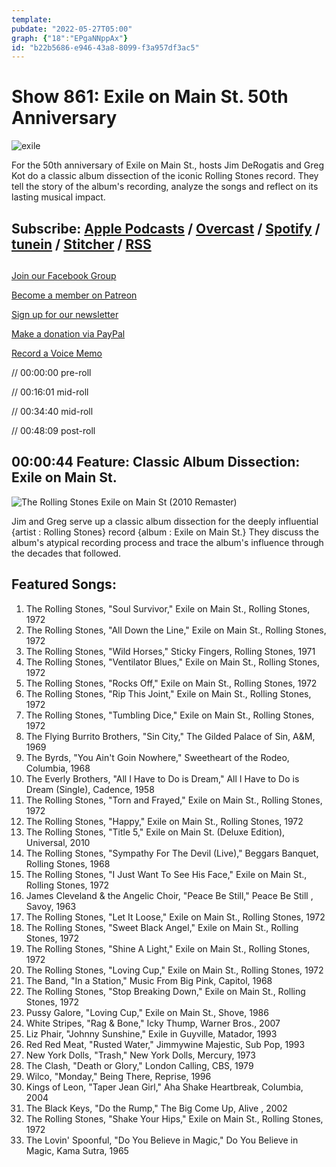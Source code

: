 ```yaml
---
template: 
pubdate: "2022-05-27T05:00"
graph: {"18":"EPgaNNppAx"}
id: "b22b5686-e946-43a8-8099-f3a957df3ac5"
---
```






# Show 861: Exile on Main St. 50th Anniversary

![exile](https://static.soundopinions.org/images/2022/exilemainst.jpeg)

For the 50th anniversary of Exile on Main St., hosts Jim DeRogatis and Greg Kot do a classic album dissection of the iconic Rolling Stones record. They tell the story of the album's recording, analyze the songs and reflect on its lasting musical impact. 



## Subscribe: [Apple Podcasts](https://itunes.apple.com/us/podcast/sound-opinions/id94793843) / [Overcast](https://overcast.fm/itunes94793843/sound-opinions) / [Spotify](https://open.spotify.com/show/1kNR8YL7TBrQuRxDdS4wtU) / [tunein](https://tunein.com/podcasts/Music-Podcasts/Sound-Opinions-p60273/) / [Stitcher](http://www.stitcher.com/podcast/sound-opinions) / [RSS](https://feeds.simplecast.com/Nn6fjnB0)



## 

[Join our Facebook Group](https://bit.ly/3sivr9T)

[Become a member on Patreon](https://bit.ly/3slWZvc)

[Sign up for our newsletter](https://bit.ly/3eEvRnG)

[Make a donation via PayPal](https://bit.ly/3dmt9lU)

[Record a Voice Memo](https://bit.ly/2RyD5Ah)

// 00:00:00 pre-roll

// 00:16:01 mid-roll

// 00:34:40 mid-roll

// 00:48:09 post-roll



## 00:00:44 Feature: Classic Album Dissection: Exile on Main St.

![The Rolling Stones Exile on Main St (2010 Remaster)](https://static.soundopinions.org/assets/861/182.jpg)

Jim and Greg serve up a classic album dissection for the deeply influential {artist : Rolling Stones} record {album : Exile on Main St.} They discuss the album's atypical recording process and trace the album's influence through the decades that followed.



## Featured Songs:

1. The Rolling Stones, "Soul Survivor," Exile on Main St., Rolling Stones, 1972
2. The Rolling Stones, "All Down the Line," Exile on Main St., Rolling Stones, 1972
3. The Rolling Stones, "Wild Horses," Sticky Fingers, Rolling Stones, 1971
4. The Rolling Stones, "Ventilator Blues," Exile on Main St., Rolling Stones, 1972
5. The Rolling Stones, "Rocks Off," Exile on Main St., Rolling Stones, 1972
6. The Rolling Stones, "Rip This Joint," Exile on Main St., Rolling Stones, 1972
7. The Rolling Stones, "Tumbling Dice," Exile on Main St., Rolling Stones, 1972
8. The Flying Burrito Brothers, "Sin City," The Gilded Palace of Sin, A&M, 1969
9. The Byrds, "You Ain't Goin Nowhere," Sweetheart of the Rodeo, Columbia, 1968
10. The Everly Brothers, "All I Have to Do is Dream," All I Have to Do is Dream (Single), Cadence, 1958
11. The Rolling Stones, "Torn and Frayed," Exile on Main St., Rolling Stones, 1972
12. The Rolling Stones, "Happy," Exile on Main St., Rolling Stones, 1972
13. The Rolling Stones, "Title 5," Exile on Main St. (Deluxe Edition), Universal, 2010
14. The Rolling Stones, "Sympathy For The Devil (Live)," Beggars Banquet, Rolling Stones, 1968
15. The Rolling Stones, "I Just Want To See His Face," Exile on Main St., Rolling Stones, 1972
16. James Cleveland & the Angelic Choir, "Peace Be Still," Peace Be Still , Savoy, 1963
17. The Rolling Stones, "Let It Loose," Exile on Main St., Rolling Stones, 1972
18. The Rolling Stones, "Sweet Black Angel," Exile on Main St., Rolling Stones, 1972
19. The Rolling Stones, "Shine A Light," Exile on Main St., Rolling Stones, 1972
20. The Rolling Stones, "Loving Cup," Exile on Main St., Rolling Stones, 1972
21. The Band, "In a Station," Music From Big Pink, Capitol, 1968
22. The Rolling Stones, "Stop Breaking Down," Exile on Main St., Rolling Stones, 1972
23. Pussy Galore, "Loving Cup," Exile on Main St., Shove, 1986
24. White Stripes, "Rag & Bone," Icky Thump, Warner Bros., 2007
25. Liz Phair, "Johnny Sunshine," Exile in Guyville, Matador, 1993
26. Red Red Meat, "Rusted Water," Jimmywine Majestic, Sub Pop, 1993
27. New York Dolls, "Trash," New York Dolls, Mercury, 1973
28. The Clash, "Death or Glory," London Calling, CBS, 1979
29. Wilco, "Monday," Being There, Reprise, 1996
30. Kings of Leon, "Taper Jean Girl," Aha Shake Heartbreak, Columbia, 2004
31. The Black Keys, "Do the Rump," The Big Come Up, Alive , 2002
32. The Rolling Stones, "Shake Your Hips," Exile on Main St., Rolling Stones, 1972
33. The Lovin' Spoonful, "Do You Believe in Magic," Do You Believe in Magic, Kama Sutra, 1965